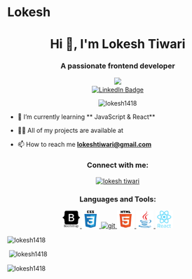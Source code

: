 # Lokesh
<!-- ![Banner](https://res.cloudinary.com/superfolio/image/upload/v1620689979/68747470733a2f2f692e70696e696d672e636f6d2f6f726967696e616c732f63362f33332f63322f63363333633230656465383266306530636564376435373064626533613166332e676966_yjuh2s.gif)
 -->
<h1 align="center">Hi 👋, I'm Lokesh Tiwari</h1>
<h3 align="center">A passionate frontend developer </h3>
<!-- <img align="right" alt="Coding" width="400" src="[https://images.app.goo.gl/Gm16krTMttrjLH237](https://images.app.goo.gl/pbtYhu2SasEtebup6](https://images.app.goo.gl/Pg9C4hpLBBYUmezi6)" />
 -->
 <div id="header" align="center">
  <img src="https://media.giphy.com/media/M9gbBd9nbDrOTu1Mqx/giphy.gif" width="100"/>
</div>

  <div id="badges" align="center">
  <a href="https://www.linkedin.com/in/lokeshtiwari24/">
    <img src="https://img.shields.io/badge/LinkedIn-blue?style=for-the-badge&logo=linkedin&logoColor=white" alt="LinkedIn Badge"/>
  </a>
 </div>

<p align="center"> <img src="https://komarev.com/ghpvc/?username=lokesh1418&label=Profile%20views&color=0e75b6&style=flat" alt="lokesh1418" /> </p>

- 🌱 I’m currently learning ** JavaScript & React**

- 👨‍💻 All of my projects are available at 

- 📫 How to reach me **lokeshtiwari@gmail.com**

<h3 align="center">Connect with me:</h3>
<p align="center">
<a href="https://linkedin.com/in/lokesh tiwari" target="blank"><img align="center" src="https://raw.githubusercontent.com/rahuldkjain/github-profile-readme-generator/master/src/images/icons/Social/linked-in-alt.svg" alt="lokesh tiwari" height="30" width="40" /></a>
</p>

<h3 align="center">Languages and Tools:</h3>
<p align="center"> <a href="https://getbootstrap.com" target="_blank" rel="noreferrer"> <img src="https://raw.githubusercontent.com/devicons/devicon/master/icons/bootstrap/bootstrap-plain-wordmark.svg" alt="bootstrap" width="40" height="40"/> </a> <a href="https://www.w3schools.com/css/" target="_blank" rel="noreferrer"> <img src="https://raw.githubusercontent.com/devicons/devicon/master/icons/css3/css3-original-wordmark.svg" alt="css3" width="40" height="40"/> </a> <a href="https://git-scm.com/" target="_blank" rel="noreferrer"> <img src="https://www.vectorlogo.zone/logos/git-scm/git-scm-icon.svg" alt="git" width="40" height="40"/> </a> <a href="https://www.w3.org/html/" target="_blank" rel="noreferrer"> <img src="https://raw.githubusercontent.com/devicons/devicon/master/icons/html5/html5-original-wordmark.svg" alt="html5" width="40" height="40"/> </a> <a href="https://www.java.com" target="_blank" rel="noreferrer"> <img src="https://raw.githubusercontent.com/devicons/devicon/master/icons/java/java-original.svg" alt="java" width="40" height="40"/> </a> <a href="https://reactjs.org/" target="_blank" rel="noreferrer"> <img src="https://raw.githubusercontent.com/devicons/devicon/master/icons/react/react-original-wordmark.svg" alt="react" width="40" height="40"/> </a> </p>

<p><img align="center" src="https://github-readme-stats.vercel.app/api/top-langs?username=lokesh1418&show_icons=true&locale=en&layout=compact" alt="lokesh1418" /></p>

<p>&nbsp;<img align="center" src="https://github-readme-stats.vercel.app/api?username=lokesh1418&show_icons=true&locale=en" alt="lokesh1418" /></p>

<p><img align="center" src="https://github-readme-streak-stats.herokuapp.com/?user=lokesh1418&" alt="lokesh1418" /></p>
